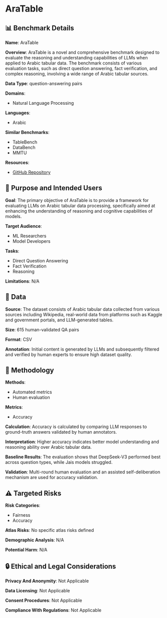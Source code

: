 # AraTable

## 📊 Benchmark Details

**Name**: AraTable

**Overview**: AraTable is a novel and comprehensive benchmark designed to evaluate the reasoning and understanding capabilities of LLMs when applied to Arabic tabular data. The benchmark consists of various evaluation tasks, such as direct question answering, fact verification, and complex reasoning, involving a wide range of Arabic tabular sources.

**Data Type**: question-answering pairs

**Domains**:
- Natural Language Processing

**Languages**:
- Arabic

**Similar Benchmarks**:
- TableBench
- DataBench
- MMTU

**Resources**:
- [GitHub Repository](https://github.com/rana-alshaikh/AraTable-Benchmark)

## 🎯 Purpose and Intended Users

**Goal**: The primary objective of AraTable is to provide a framework for evaluating LLMs on Arabic tabular data processing, specifically aimed at enhancing the understanding of reasoning and cognitive capabilities of models.

**Target Audience**:
- ML Researchers
- Model Developers

**Tasks**:
- Direct Question Answering
- Fact Verification
- Reasoning

**Limitations**: N/A

## 💾 Data

**Source**: The dataset consists of Arabic tabular data collected from various sources including Wikipedia, real-world data from platforms such as Kaggle and government portals, and LLM-generated tables.

**Size**: 615 human-validated QA pairs

**Format**: CSV

**Annotation**: Initial content is generated by LLMs and subsequently filtered and verified by human experts to ensure high dataset quality.

## 🔬 Methodology

**Methods**:
- Automated metrics
- Human evaluation

**Metrics**:
- Accuracy

**Calculation**: Accuracy is calculated by comparing LLM responses to ground-truth answers validated by human annotators.

**Interpretation**: Higher accuracy indicates better model understanding and reasoning ability over Arabic tabular data.

**Baseline Results**: The evaluation shows that DeepSeek-V3 performed best across question types, while Jais models struggled.

**Validation**: Multi-round human evaluation and an assisted self-deliberation mechanism are used for accuracy validation.

## ⚠️ Targeted Risks

**Risk Categories**:
- Fairness
- Accuracy

**Atlas Risks**:
No specific atlas risks defined

**Demographic Analysis**: N/A

**Potential Harm**: N/A

## 🔒 Ethical and Legal Considerations

**Privacy And Anonymity**: Not Applicable

**Data Licensing**: Not Applicable

**Consent Procedures**: Not Applicable

**Compliance With Regulations**: Not Applicable
